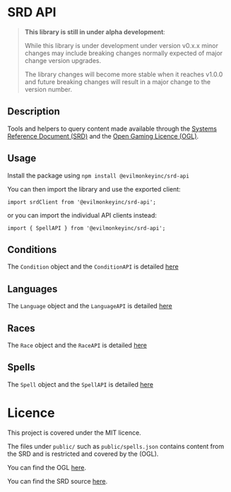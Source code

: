 # SRD API

> **This library is still in under alpha development**: 
> 
> While this library is under development under version v0.x.x minor changes may include breaking changes normally expected of major change version upgrades. 
> 
> The library changes will become more stable when it reaches v1.0.0 and future breaking changes will result in a major change to the version number.

## Description

Tools and helpers to query content made available through the [Systems Reference Document (SRD)](https://dnd.wizards.com/articles/features/systems-reference-document-srd) and the [Open Gaming Licence (OGL)](http://www.opengamingfoundation.org/ogl.html).

## Usage

Install the package using `npm install @evilmonkeyinc/srd-api`

You can then import the library and use the exported client:

`import srdClient from '@evilmonkeyinc/srd-api';`

or you can import the individual API clients instead:

`import { SpellAPI } from '@evilmonkeyinc/srd-api';`


## Conditions

The `Condition` object and the `ConditionAPI` is detailed [here](docs/Condition.md)

## Languages

The `Language` object and the `LanguageAPI` is detailed [here](docs/Language.md)

## Races

The `Race` object and the `RaceAPI` is detailed [here](docs/Race.md)

## Spells

The `Spell` object and the `SpellAPI` is detailed [here](docs/Spell.md)

# Licence

This project is covered under the MIT licence.

The files under `public/` such as `public/spells.json` contains content from the SRD and is restricted and covered by the (OGL).

You can find the OGL [here](http://www.opengamingfoundation.org/ogl.html).

You can find the SRD source [here](https://dnd.wizards.com/articles/features/systems-reference-document-srd).
